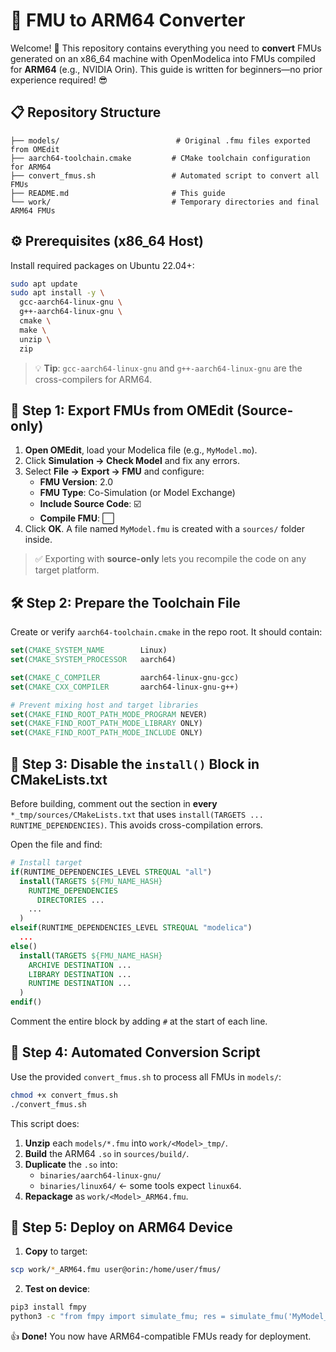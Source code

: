 # 🚀 FMU to ARM64 Converter

Welcome! 🎉 This repository contains everything you need to **convert** FMUs generated on an x86_64 machine with OpenModelica into FMUs compiled for **ARM64** (e.g., NVIDIA Orin). This guide is written for beginners—no prior experience required! 😎

## 📋 Repository Structure

```
├── models/                          # Original .fmu files exported from OMEdit
├── aarch64-toolchain.cmake         # CMake toolchain configuration for ARM64
├── convert_fmus.sh                 # Automated script to convert all FMUs
├── README.md                       # This guide
└── work/                           # Temporary directories and final ARM64 FMUs
```

## ⚙️ Prerequisites (x86_64 Host)

Install required packages on Ubuntu 22.04+:

```bash
sudo apt update
sudo apt install -y \
  gcc-aarch64-linux-gnu \
  g++-aarch64-linux-gnu \
  cmake \
  make \
  unzip \
  zip
```

> 💡 **Tip**: `gcc-aarch64-linux-gnu` and `g++-aarch64-linux-gnu` are the cross-compilers for ARM64.

## 🔧 Step 1: Export FMUs from OMEdit (Source-only)

1. **Open OMEdit**, load your Modelica file (e.g., `MyModel.mo`).
2. Click **Simulation → Check Model** and fix any errors.
3. Select **File → Export → FMU** and configure:
   - **FMU Version**: 2.0
   - **FMU Type**: Co-Simulation (or Model Exchange)
   - **Include Source Code**: ☑️
   - **Compile FMU**: ⬜
4. Click **OK**. A file named `MyModel.fmu` is created with a `sources/` folder inside.

> ✅ Exporting with **source-only** lets you recompile the code on any target platform.

## 🛠️ Step 2: Prepare the Toolchain File

Create or verify `aarch64-toolchain.cmake` in the repo root. It should contain:

```cmake
set(CMAKE_SYSTEM_NAME        Linux)
set(CMAKE_SYSTEM_PROCESSOR   aarch64)

set(CMAKE_C_COMPILER         aarch64-linux-gnu-gcc)
set(CMAKE_CXX_COMPILER       aarch64-linux-gnu-g++)

# Prevent mixing host and target libraries
set(CMAKE_FIND_ROOT_PATH_MODE_PROGRAM NEVER)
set(CMAKE_FIND_ROOT_PATH_MODE_LIBRARY ONLY)
set(CMAKE_FIND_ROOT_PATH_MODE_INCLUDE ONLY)
```

## 📝 Step 3: Disable the `install()` Block in CMakeLists.txt

Before building, comment out the section in **every** `*_tmp/sources/CMakeLists.txt` that uses `install(TARGETS ... RUNTIME_DEPENDENCIES)`. This avoids cross-compilation errors.

Open the file and find:
```cmake
# Install target
if(RUNTIME_DEPENDENCIES_LEVEL STREQUAL "all")
  install(TARGETS ${FMU_NAME_HASH}
    RUNTIME_DEPENDENCIES
      DIRECTORIES ...
    ...
  )
elseif(RUNTIME_DEPENDENCIES_LEVEL STREQUAL "modelica")
  ...
else()
  install(TARGETS ${FMU_NAME_HASH}
    ARCHIVE DESTINATION ...
    LIBRARY DESTINATION ...
    RUNTIME DESTINATION ...
  )
endif()
```
Comment the entire block by adding `#` at the start of each line.

## 🤖 Step 4: Automated Conversion Script

Use the provided `convert_fmus.sh` to process all FMUs in `models/`:

```bash
chmod +x convert_fmus.sh
./convert_fmus.sh
```

This script does:
1. **Unzip** each `models/*.fmu` into `work/<Model>_tmp/`.
2. **Build** the ARM64 `.so` in `sources/build/`.
3. **Duplicate** the `.so` into:
   - `binaries/aarch64-linux-gnu/`
   - `binaries/linux64/` ← some tools expect `linux64`.
4. **Repackage** as `work/<Model>_ARM64.fmu`.


## 🎉 Step 5: Deploy on ARM64 Device

1. **Copy** to target:
```bash
scp work/*_ARM64.fmu user@orin:/home/user/fmus/
```

2. **Test on device**:
```bash
pip3 install fmpy
python3 -c "from fmpy import simulate_fmu; res = simulate_fmu('MyModel_ARM64.fmu', start_time=0, stop_time=1); print(res.tail(1))"
```

👍 **Done!** You now have ARM64-compatible FMUs ready for deployment.
